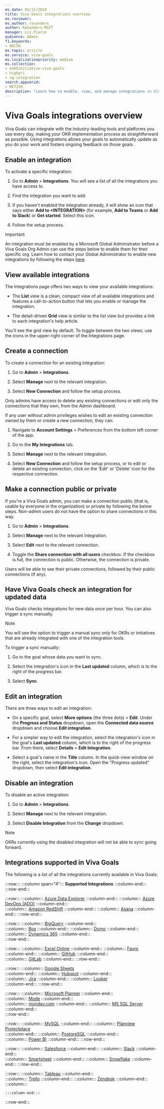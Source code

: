 ```yaml
---
ms.date: 03/21/2024
title: Viva Goals integrations overview
ms.reviewer: 
ms.author: rasanders
author: RaSanders-MSFT
manager: Liz.Pierce
audience: Admin
f1.keywords:
- NOCSH
ms.topic: article
ms.service: viva-goals
ms.localizationpriority: medium
ms.collection:  
- m365initiative-viva-goals
- highpri
- vg-integration
search.appverid:
- MET150
description: "Learn how to enable, view, and manage integrations in Viva Goals, as well as how to create and manage connections for those integrations."
---
```


# Viva Goals integrations overview

Viva Goals can integrate with the industry-leading tools and platforms you use every day, making your OKR implementation process as straightforward as possible. Using integrations allows your goals to automatically update as you do your work and fosters ongoing feedback on those goals.

## Enable an integration

To activate a specific integration:

1. Go to **Admin** > **Integrations**. You will see a list of all the integrations you have access to.

1. Find the integration you want to add.

1. If you haven't enabled the integration already, it will show an icon that says either **Add to \<INTEGRATION>** (for example, **Add to Teams** or **Add to Slack**) or **Get started**. Select this icon.

1. Follow the setup process.

> [!IMPORTANT]
> An integration must be enabled by a Microsoft Global Administrator before a Viva Goals Org Admin can use the steps below to enable them for their specific org. Learn how to contact your Global Administrator to enable new integrations by following the steps [here](vg-integrations-administration-overview.md).

## View available integrations

The Integrations page offers two ways to view your available integrations:

- The **List** view is a clean, compact view of all available integrations and features a call-to-action button that lets you enable or manage the integration.

- The detail-driven **Grid** view is similar to the list view but provides a link to each integration's help article.

You'll see the grid view by default. To toggle between the two views, use the icons in the upper-right corner of the Integrations page.

## Create a connection

To create a connection for an existing integration:

1. Go to **Admin** > **Integrations**.

1. Select **Manage** next to the relevant integration.

1. Select **New Connection** and follow the setup process.

Only admins have access to delete any existing connections or edit only the connections that they own, from the Admin dashboard.

If any user without admin privileges wishes to edit an existing connection owned by them or create a new connection, they can:

1. Navigate to **Account Settings** > Preferences from the bottom left corner of the app.

1. Go to the **My Integrations** tab.

1. Select **Manage** next to the relevant integration.

1. Select **New Connection** and follow the setup process, or to edit or delete an existing connection, click on the 'Edit' or 'Delete' icon for the respective connection.

## Make a connection public or private

If you're a Viva Goals admin, you can make a connection public (that is, usable by everyone in the organization) or private by following the below steps. Non-admin users do not have the option to share connections in this way.

1. Go to **Admin** > **Integrations**.

1. Select **Manage** next to the relevant integration.

1. Select **Edit** next to the relevant connection.

1. Toggle the **Share connection with all users** checkbox. If the checkbox is full, the connection is public. Otherwise, the connection is private.

 Users will be able to see their private connections, followed by their public connections (if any).

## Have Viva Goals check an integration for updated data

Viva Goals checks integrations for new data once per hour. You can also trigger a sync manually.

> [!NOTE]
> You will see the option to trigger a manual sync only for OKRs or initiatives that are already integrated with one of the integration tools.

To trigger a sync manually:

1. Go to the goal whose data you want to sync.

1. Select the integration's icon in the **Last updated** column, which is to the right of the progress bar.

1. Select **Sync**.

## Edit an integration

There are three ways to edit an integration:

- On a specific goal, select **More options** (the three dots) > **Edit**. Under the **Progress and Status** dropdown, open the **Connected data source** dropdown and choose **Edit integration**.

- For a simpler way to edit the integration, select the integration's icon in the goal's **Last updated** column, which is to the right of the progress bar. From there, select **Details** > **Edit Integration**.

- Select a goal's name in the **Title** column. In the quick-view window on the right, select the integration's icon. Open the "Progress updated" dropdown, then select **Edit integration**.

## Disable an integration

To disable an active integration:

1. Go to **Admin** > **Integrations**.

1. Select **Manage** next to the relevant integration.

1. Select **Disable Integration** from the **Change** dropdown.

> [!NOTE]
> OKRs currently using the disabled integration will not be able to sync going forward.

## Integrations supported in Viva Goals

The following is a list of all the integrations currently available in Viva Goals:

:::row:::
   :::column span="4":::
      **Supported Integrations**
    :::column-end:::
:::row-end:::

:::row:::
    :::column:::
      [Azure Data Explorer](azure-data-explorer-integration.md)
    :::column-end:::
    :::column:::
      [Azure DevOps (ADO)](azure-devops-integration.md)
    :::column-end:::  
    :::column:::
      [Amazon RedShift](amazon-redshift-integration.md)
    :::column-end:::
    :::column:::
      [Asana](asana-integration.md)
    :::column-end:::
:::row-end:::

:::row:::
    :::column:::
      [BigQuery](bigquery-integration.md)
    :::column-end:::  
    :::column:::
      [Box](box-integration.md)
    :::column-end:::
    :::column:::
      [Domo](domo-integration.md)
    :::column-end:::
    :::column:::
      [Dynamics 365](dynamics-365-integration.md)
    :::column-end:::  
:::row-end:::

:::row:::
    :::column:::
      [Excel Online](excel-online-integration.md)
    :::column-end:::
   :::column:::
      [Favro](favro-generating-an-api-token.md)  
    :::column-end:::
    :::column:::
      [GitHub](github-integration.md)
    :::column-end:::  
    :::column:::
      [GitLab](gitlab-integration.md)
    :::column-end:::
:::row-end:::

:::row:::
    :::column:::
      [Google Sheets](gsheets-integration.md)  
    :::column-end:::
    :::column:::
      [Hubspot](hubspot-integration.md)
    :::column-end:::  
    :::column:::
      [Jira](jira-integration.md)
    :::column-end:::
    :::column:::
      [Looker](looker-integration.md)  
    :::column-end:::
:::row-end:::

:::row:::
    :::column:::
      [Microsoft Planner](microsoft-planner-integration.md)
    :::column-end:::  
    :::column:::
      [Mode](mode-integration.md)
    :::column-end:::  
    :::column:::
      [monday.com](monday.com-integration.md)
    :::column-end:::
    :::column:::
      [MS SQL Server](ms-sql-server-integration.md)
    :::column-end:::  
:::row-end:::

:::row:::
    :::column:::
      [MySQL](mysql-integration.md)
    :::column-end:::
    :::column:::
      [Planview Projectplace](planview-projectplace-integration.md)  
    :::column-end:::
    :::column:::
      [PostgreSQL](postgresql-integration.md)
    :::column-end:::  
    :::column:::
      [Power BI](power-bi-integration.md)
    :::column-end:::
:::row-end:::

:::row:::
    :::column:::
      [Salesforce](salesforce-integration.md)
    :::column-end:::
    :::column:::
      [Slack](slack-collaborate-with-viva-goals.md)
    :::column-end:::  
    :::column:::
      [Smartsheet](smartsheet-integration.md)
    :::column-end:::
    :::column:::
      [Snowflake](snowflake-integration.md)
    :::column-end:::
:::row-end:::

:::row:::
    :::column:::
      [Tableau](tableau-integration.md)
    :::column-end:::  
    :::column:::
      [Trello](trello-integration.md)
    :::column-end:::
    :::column:::
      [Zendesk](zendesk-integration.md)
    :::column-end:::
    :::column:::

    :::column-end:::
:::row-end:::
